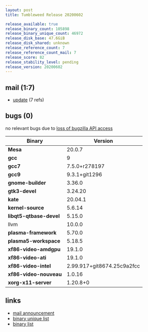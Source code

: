 ```yaml
---
layout: post
title: Tumbleweed Release 20200602

release_available: true
release_binary_count: 105898
release_binary_unique_count: 46972
release_disk_base: 47.6GiB
release_disk_shared: unknown
release_reference_count: 7
release_reference_count_mail: 7
release_score: 82
release_stability_level: pending
release_version: 20200602
---
```


## mail (1:7)

- [update](https://lists.opensuse.org/opensuse-factory/2020-06/msg00061.html) (7 refs)

## bugs (0)

<!--more-->

no relevant bugs due to [loss of bugzilla API access](https://bugzilla.opensuse.org/show_bug.cgi?id=1157722)

Binary | Version
--- | ---
**Mesa** | 20.0.7
**gcc** | 9
**gcc7** | 7.5.0+r278197
**gcc9** | 9.3.1+git1296
**gnome-builder** | 3.36.0
**gtk3-devel** | 3.24.20
**kate** | 20.04.1
**kernel-source** | 5.6.14
**libqt5-qtbase-devel** | 5.15.0
llvm | 10.0.0
**plasma-framework** | 5.70.0
**plasma5-workspace** | 5.18.5
**xf86-video-amdgpu** | 19.1.0
**xf86-video-ati** | 19.1.0
**xf86-video-intel** | 2.99.917+git8674.25c9a2fcc
**xf86-video-nouveau** | 1.0.16
**xorg-x11-server** | 1.20.8+0

## links

- [mail announcement](https://lists.opensuse.org/opensuse-factory/2020-06/msg00020.html)
- [binary unique list](http://download.opensuse.org/history/20200602/rpm.unique.list)
- [binary list](http://download.opensuse.org/history/20200602/rpm.list)
